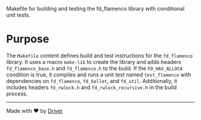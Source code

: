 <!--------------------------------------------------------------------------------->
<!-- IMPORTANT: This file is auto-generated by Driver (https://driver.ai). -------->
<!-- Manual edits may be overwritten on future commits. --------------------------->
<!--------------------------------------------------------------------------------->

Makefile for building and testing the fd_flamenco library with conditional unit tests.

# Purpose
The `Makefile` content defines build and test instructions for the `fd_flamenco` library. It uses a macro `make-lib` to create the library and adds headers `fd_flamenco_base.h` and `fd_flamenco.h` to the build. If the `FD_HAS_ALLOCA` condition is true, it compiles and runs a unit test named `test_flamenco` with dependencies on `fd_flamenco`, `fd_ballet`, and `fd_util`. Additionally, it includes headers `fd_rwlock.h` and `fd_rwlock_recursive.h` in the build process.

---
Made with ❤️ by [Driver](https://www.driver.ai/)